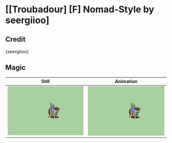 # [\[Troubadour\] \[F\] Nomad-Style by seergiioo]

## Credit

{seergiioo}
	
## Magic

| Still | Animation |
| :---: | :-------: |
| ![Magic still](./Magic_000.png) | ![Magic animation](./Magic.gif) |
